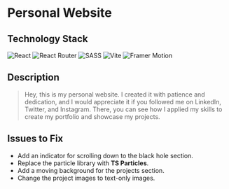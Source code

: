 # Personal Website

## Technology Stack

<img src="https://adamaliweb.com/assets/technologies/react.svg" alt="React"/>
<img src="https://adamaliweb.com/assets/technologies/react-router.svg" alt="React Router"/>
<img src="https://adamaliweb.com/assets/technologies/sass.svg" alt="SASS"/>
<img src="https://adamaliweb.com/assets/technologies/vite.svg" alt="Vite"/>
<img src="https://adamaliweb.com/assets/technologies/framer-motion.svg" alt="Framer Motion"/>

## Description

> Hey, this is my personal website. I created it with patience and dedication, and I would appreciate it if you followed me on LinkedIn, Twitter, and Instagram. There, you can see how I applied my skills to create my portfolio and showcase my projects.

## Issues to Fix

-   Add an indicator for scrolling down to the black hole section.
-   Replace the particle library with **TS Particles**.
-   Add a moving background for the projects section.
-   Change the project images to text-only images.
